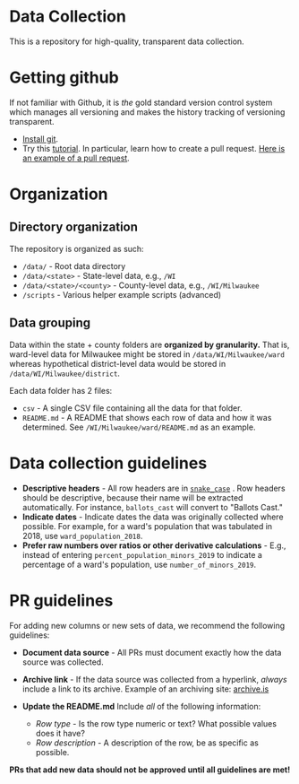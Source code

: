 # Data Collection

This is a repository for high-quality, transparent data collection. 

# Getting github

If not familiar with Github, it is *the* gold standard version control system which manages all versioning and makes the history tracking of versioning transparent. 

* [Install git](https://git-scm.com/).
* Try this [tutorial](https://guides.github.com/activities/hello-world/). In particular, learn how to create a pull request. [Here is an example of a pull request](https://github.com/apache/hadoop/pull/2437). 

# Organization

## Directory organization
The repository is organized as such: 

* `/data/` - Root data directory
* `/data/<state>` - State-level data, e.g., `/WI`
* `/data/<state>/<county>` - County-level data, e.g., `/WI/Milwaukee`
* `/scripts` - Various helper example scripts (advanced)

## Data grouping

Data within the state + county folders are **organized by granularity.** That is, ward-level data for Milwaukee might be stored in `/data/WI/Milwaukee/ward` whereas hypothetical district-level data would be stored in `/data/WI/Milwaukee/district`. 

Each data folder has 2 files:

* `csv` - A single CSV file containing all the data for that folder. 
* `README.md` - A README that shows each row of data and how it was determined. See `/WI/Milwaukee/ward/README.md` as an example. 

# Data collection guidelines

* **Descriptive headers** - All row headers are in [`snake_case`](https://en.wikipedia.org/wiki/Snake_case) . Row headers should be descriptive, because their name will be extracted automatically. For instance, `ballots_cast` will convert to "Ballots Cast."
* **Indicate dates** - Indicate dates the data was originally collected where possible. For example, for a ward's population that was tabulated in 2018, use `ward_population_2018`. 
* **Prefer raw numbers over ratios or other derivative calculations** - E.g., instead of entering `percent_population_minors_2019` to indicate a percentage of a ward's population, use `number_of_minors_2019`. 

# PR guidelines

For adding new columns or new sets of data, we recommend the following guidelines: 
* **Document data source** - All PRs must document exactly how the data source was collected. 

* **Archive link** - If the data source was collected from a hyperlink, *always* include a link to its archive. Example of an archiving site: [archive.is](http://archive.is) 
* **Update the README.md** Include *all* of the following information: 
	* *Row type* - Is the row type numeric or text? What possible values does it have? 
	* *Row description* - A description of the row, be as specific as possible. 

**PRs that add new data should not be approved until all guidelines are met!**


